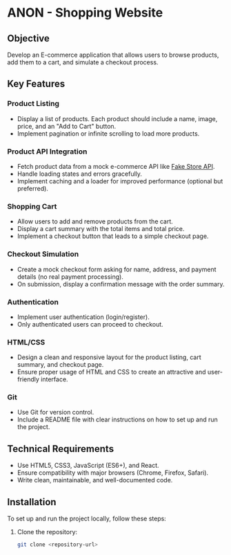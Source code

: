 # ANON - Shopping Website

## Objective

Develop an E-commerce application that allows users to browse products, add them to a cart, and simulate a checkout process.

## Key Features

### Product Listing
- Display a list of products. Each product should include a name, image, price, and an "Add to Cart" button.
- Implement pagination or infinite scrolling to load more products.

### Product API Integration
- Fetch product data from a mock e-commerce API like [Fake Store API](https://fakestoreapi.com/docs).
- Handle loading states and errors gracefully.
- Implement caching and a loader for improved performance (optional but preferred).

### Shopping Cart
- Allow users to add and remove products from the cart.
- Display a cart summary with the total items and total price.
- Implement a checkout button that leads to a simple checkout page.

### Checkout Simulation
- Create a mock checkout form asking for name, address, and payment details (no real payment processing).
- On submission, display a confirmation message with the order summary.

### Authentication
- Implement user authentication (login/register).
- Only authenticated users can proceed to checkout.

### HTML/CSS
- Design a clean and responsive layout for the product listing, cart summary, and checkout page.
- Ensure proper usage of HTML and CSS to create an attractive and user-friendly interface.

### Git
- Use Git for version control.
- Include a README file with clear instructions on how to set up and run the project.

## Technical Requirements
- Use HTML5, CSS3, JavaScript (ES6+), and React.
- Ensure compatibility with major browsers (Chrome, Firefox, Safari).
- Write clean, maintainable, and well-documented code.

## Installation

To set up and run the project locally, follow these steps:

1. Clone the repository:
   ```bash
   git clone <repository-url>
